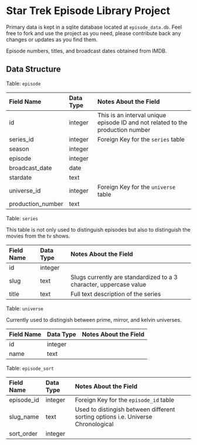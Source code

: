 # Star Trek Episode Library Project

Primary data is kept in a sqlite database located at `episode_data.db`. Feel free to fork and use the project
as you need, please contribute back any changes or updates as you find them.

Episode numbers, titles, and broadcast dates obtained from IMDB.

## Data Structure

Table: `episode`

|**Field Name**|**Data Type**|**Notes About the Field**|
|:---|:---|:---|
|id|integer|This is an interval unique episode ID and not related to the production number|
|series_id|integer|Foreign Key for the `series` table|
|season|integer||
|episode|integer||
|broadcast_date|date||
|stardate|text||
|universe_id|integer|Foreign Key for the `universe` table|
|production_number|text||


Table: `series`

This table is not only used to distinguish episodes but also
to distinguish the movies from the tv shows.

|**Field Name**|**Data Type**|**Notes About the Field**|
|:---|:---|:---|
|id|integer||
|slug|text|Slugs currently are standardized to a 3 character,  uppercase value|
|title|text|Full text description of the series|


Table: `universe`

Currently used to distingish between prime, mirror, and kelvin universes.

|**Field Name**|**Data Type**|**Notes About the Field**|
|:---|:---|:---|
|id|integer||
|name|text||


Table: `episode_sort`

|**Field Name**|**Data Type**|**Notes About the Field**|
|:---|:---|:---|
|episode_id|integer|Foreign Key for the `episode_id` table|
|slug_name|text|Used to distingish between different sorting options i.e. Universe Chronological|
|sort_order|integer||